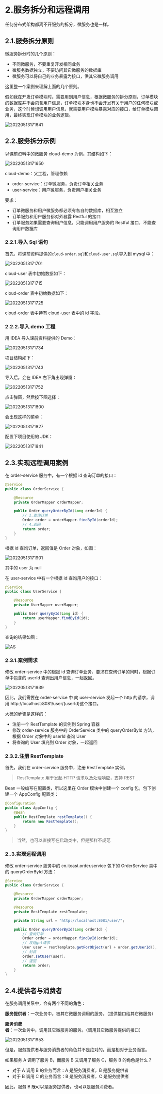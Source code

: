 # 2.服务拆分和远程调用

任何分布式架构都离不开服务的拆分，微服务也是一样。

## 2.1.服务拆分原则

微服务拆分时的几个原则：

- 不同微服务，不要重复开发相同业务
- 微服务数据独立，不要访问其它微服务的数据库
- 微服务可以将自己的业务暴露为接口，供其它微服务调用

这里整一个案例来理解上面的几个原则。

假如我在开发订单模块时，需要用到用户信息，根据微服务的拆分原则，订单模块的数据库并不会包含用户信息，订单模块本身也不会开发有关于用户的任何模块或业务，这个时候想调用用户信息，就需要用户模块暴露对应的接口，给订单模块调用，最终实现订单模块的业务逻辑。

![20220513171641](https://raw.githubusercontent.com/senluoye/BadGallery/master/image/20220513171641.png)

## 2.2.服务拆分示例

以课前资料中的微服务 cloud-demo 为例，其结构如下：

![20220513171650](https://raw.githubusercontent.com/senluoye/BadGallery/master/image/20220513171650.png)

cloud-demo：父工程，管理依赖

- order-service：订单微服务，负责订单相关业务
- user-service：用户微服务，负责用户相关业务

要求：

- 订单微服务和用户微服务都必须有各自的数据库，相互独立
- 订单服务和用户服务都对外暴露 Restful 的接口
- 订单服务如果需要查询用户信息，只能调用用户服务的 Restful 接口，不能查询用户数据库

### 2.2.1.导入 Sql 语句

首先，将课前资料提供的`cloud-order.sql`和`cloud-user.sql`导入到 mysql 中：

![20220513171701](https://raw.githubusercontent.com/senluoye/BadGallery/master/image/20220513171701.png)

cloud-user 表中初始数据如下：

![20220513171715](https://raw.githubusercontent.com/senluoye/BadGallery/master/image/20220513171715.png)

cloud-order 表中初始数据如下：

![20220513171725](https://raw.githubusercontent.com/senluoye/BadGallery/master/image/20220513171725.png)

cloud-order 表中持有 cloud-user 表中的 id 字段。

### 2.2.2.导入 demo 工程

用 IDEA 导入课前资料提供的 Demo：

![20220513171734](https://raw.githubusercontent.com/senluoye/BadGallery/master/image/20220513171734.png)

项目结构如下：

![20220513171743](https://raw.githubusercontent.com/senluoye/BadGallery/master/image/20220513171743.png)

导入后，会在 IDEA 右下角出现弹窗：

![20220513171752](https://raw.githubusercontent.com/senluoye/BadGallery/master/image/20220513171752.png)

点击弹窗，然后按下图选择：

![20220513171800](https://raw.githubusercontent.com/senluoye/BadGallery/master/image/20220513171800.png)

会出现这样的菜单：

![20220513171827](https://raw.githubusercontent.com/senluoye/BadGallery/master/image/20220513171827.png)

配置下项目使用的 JDK：

![20220513171841](https://raw.githubusercontent.com/senluoye/BadGallery/master/image/20220513171841.png)

## 2.3.实现远程调用案例

在 order-service 服务中，有一个根据 id 查询订单的接口：

```java
@Service
public class OrderService {

    @Resource
    private OrderMapper orderMapper;

    public Order queryOrderById(Long orderId) {
        // 1.查询订单
        Order order = orderMapper.findById(orderId);
        // 4.返回
        return order;
    }
}
```

根据 id 查询订单，返回值是 Order 对象，如图：

![20220513171901](https://raw.githubusercontent.com/senluoye/BadGallery/master/image/20220513171901.png)

其中的 user 为 null

在 user-service 中有一个根据 id 查询用户的接口：

```java
@Service
public class UserService {

    @Resource
    private UserMapper userMapper;

    public User queryById(Long id) {
        return userMapper.findById(id);
    }
}
```

查询的结果如图：

![AS](<https://raw.githubusercontent.com/senluoye/BadGallery/master/image/![image-20210713213213075](assetsimage-20210713213213075.png).png>)

### 2.3.1.案例需求

修改 order-service 中的根据 id 查询订单业务，要求在查询订单的同时，根据订单中包含的 userId 查询出用户信息，一起返回。

![20220513171939](https://raw.githubusercontent.com/senluoye/BadGallery/master/image/20220513171939.png)

因此，我们需要在 order-service 中 向 user-service 发起一个 http 的请求，调用 http://localhost:8081/user/{userId}这个接口。

大概的步骤是这样的：

- 注册一个 RestTemplate 的实例到 Spring 容器
- 修改 order-service 服务中的 OrderService 类中的 queryOrderById 方法，根据 Order 对象中的 userId 查询 User
- 将查询的 User 填充到 Order 对象，一起返回

### 2.3.2.注册 RestTemplate

首先，我们在 order-service 服务中，注册 RestTemplate 实例。

> RestTemplate 用于发起 HTTP 请求以及处理响应，支持 REST

Bean 一般编写在配置类，所以这里在 Order 模块中创建一个 config 包，包下创建一个 AppConfig 配置类：

```java
@Configuration
public class AppConfig {
    @Bean
    public RestTemplate restTemplate() {
        return new RestTemplate();
    }
}
```

> 当然，也可以直接写在启动类中，但是那样不规范

### 2..3.实现远程调用

修改 order-service 服务中的 cn.itcast.order.service 包下的 OrderService 类中的 queryOrderById 方法：

```java
@Service
public class OrderService {

    @Resource
    private OrderMapper orderMapper;

    @Resource
    private RestTemplate restTemplate;

    private String url = "http://localhost:8081/user/";

    public Order queryOrderById(Long orderId) {
        // 查询订单
        Order order = orderMapper.findById(orderId);
        // 发送get请求
        User user = restTemplate.getForObject(url + order.getUserId(), User.class);
        // 封装
        order.setUser(user);
        // 返回
        return order;
    }
}
```

## 2.4.提供者与消费者

在服务调用关系中，会有两个不同的角色：

**服务提供者**：一次业务中，被其它微服务调用的服务。（提供接口给其它微服务）

**服务消费者**：一次业务中，调用其它微服务的服务。（调用其它微服务提供的接口）

![20220513171953](https://raw.githubusercontent.com/senluoye/BadGallery/master/image/20220513171953.png)

但是，服务提供者与服务消费者的角色并不是绝对的，而是相对于业务而言。

如果服务 A 调用了服务 B，而服务 B 又调用了服务 C，服务 B 的角色是什么？

- 对于 A 调用 B 的业务而言：A 是服务消费者，B 是服务提供者
- 对于 B 调用 C 的业务而言：B 是服务消费者，C 是服务提供者

因此，服务 B 既可以是服务提供者，也可以是服务消费者。
